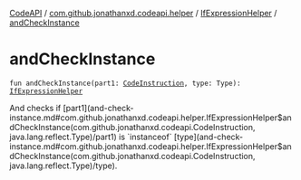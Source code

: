 [CodeAPI](../../index.md) / [com.github.jonathanxd.codeapi.helper](../index.md) / [IfExpressionHelper](index.md) / [andCheckInstance](.)

# andCheckInstance

`fun andCheckInstance(part1: `[`CodeInstruction`](../../com.github.jonathanxd.codeapi/-code-instruction.md)`, type: Type): `[`IfExpressionHelper`](index.md)

And checks if [part1](and-check-instance.md#com.github.jonathanxd.codeapi.helper.IfExpressionHelper$andCheckInstance(com.github.jonathanxd.codeapi.CodeInstruction, java.lang.reflect.Type)/part1) is `instanceof` [type](and-check-instance.md#com.github.jonathanxd.codeapi.helper.IfExpressionHelper$andCheckInstance(com.github.jonathanxd.codeapi.CodeInstruction, java.lang.reflect.Type)/type).

